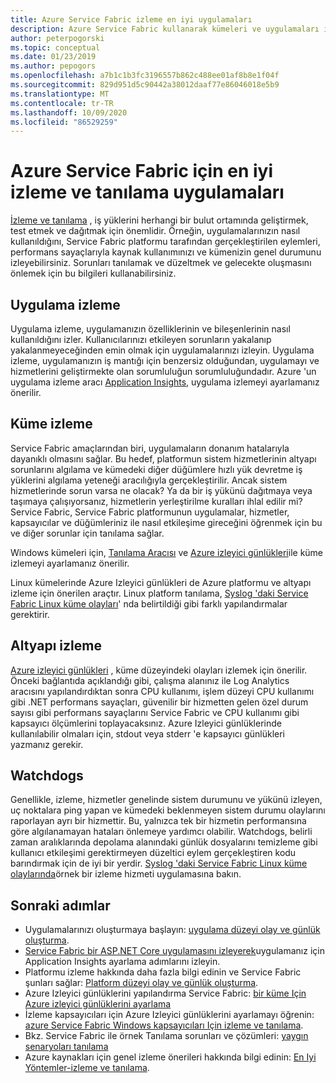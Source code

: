 ```yaml
---
title: Azure Service Fabric izleme en iyi uygulamaları
description: Azure Service Fabric kullanarak kümeleri ve uygulamaları izlemeye yönelik en iyi yöntemler ve tasarım konuları.
author: peterpogorski
ms.topic: conceptual
ms.date: 01/23/2019
ms.author: pepogors
ms.openlocfilehash: a7b1c1b3fc3196557b862c488ee01af8b8e1f04f
ms.sourcegitcommit: 829d951d5c90442a38012daaf77e86046018e5b9
ms.translationtype: MT
ms.contentlocale: tr-TR
ms.lasthandoff: 10/09/2020
ms.locfileid: "86529259"
---
```

# <a name="monitoring-and-diagnostic-best-practices-for-azure-service-fabric"></a>Azure Service Fabric için en iyi izleme ve tanılama uygulamaları

[İzleme ve tanılama](./service-fabric-diagnostics-overview.md) , iş yüklerini herhangi bir bulut ortamında geliştirmek, test etmek ve dağıtmak için önemlidir. Örneğin, uygulamalarınızın nasıl kullanıldığını, Service Fabric platformu tarafından gerçekleştirilen eylemleri, performans sayaçlarıyla kaynak kullanımınızı ve kümenizin genel durumunu izleyebilirsiniz. Sorunları tanılamak ve düzeltmek ve gelecekte oluşmasını önlemek için bu bilgileri kullanabilirsiniz.

## <a name="application-monitoring"></a>Uygulama izleme

Uygulama izleme, uygulamanızın özelliklerinin ve bileşenlerinin nasıl kullanıldığını izler. Kullanıcılarınızı etkileyen sorunların yakalanıp yakalanmeyeceğinden emin olmak için uygulamalarınızı izleyin. Uygulama izleme, uygulamanızın iş mantığı için benzersiz olduğundan, uygulamayı ve hizmetlerini geliştirmekte olan sorumluluğun sorumluluğundadır. Azure 'un uygulama izleme aracı [Application Insights](./service-fabric-tutorial-monitoring-aspnet.md), uygulama izlemeyi ayarlamanız önerilir.

## <a name="cluster-monitoring"></a>Küme izleme

Service Fabric amaçlarından biri, uygulamaların donanım hatalarıyla dayanıklı olmasını sağlar. Bu hedef, platformun sistem hizmetlerinin altyapı sorunlarını algılama ve kümedeki diğer düğümlere hızlı yük devretme iş yüklerini algılama yeteneği aracılığıyla gerçekleştirilir. Ancak sistem hizmetlerinde sorun varsa ne olacak? Ya da bir iş yükünü dağıtmaya veya taşımaya çalışıyorsanız, hizmetlerin yerleştirilme kuralları ihlal edilir mi? Service Fabric, Service Fabric platformunun uygulamalar, hizmetler, kapsayıcılar ve düğümleriniz ile nasıl etkileşime gireceğini öğrenmek için bu ve diğer sorunlar için tanılama sağlar.

Windows kümeleri için, [Tanılama Aracısı](./service-fabric-diagnostics-event-aggregation-wad.md) ve [Azure izleyici günlükleri](./service-fabric-diagnostics-oms-setup.md)ile küme izlemeyi ayarlamanız önerilir.

Linux kümelerinde Azure Izleyici günlükleri de Azure platformu ve altyapı izleme için önerilen araçtır. Linux platform tanılama, [Syslog 'daki Service Fabric Linux küme olayları](./service-fabric-diagnostics-oms-syslog.md)' nda belirtildiği gibi farklı yapılandırmalar gerektirir.

## <a name="infrastructure-monitoring"></a>Altyapı izleme

[Azure izleyici günlükleri](./service-fabric-diagnostics-oms-agent.md) , küme düzeyindeki olayları izlemek için önerilir. Önceki bağlantıda açıklandığı gibi, çalışma alanınız ile Log Analytics aracısını yapılandırdıktan sonra CPU kullanımı, işlem düzeyi CPU kullanımı gibi .NET performans sayaçları, güvenilir bir hizmetten gelen özel durum sayısı gibi performans sayaçlarını Service Fabric ve CPU kullanımı gibi kapsayıcı ölçümlerini toplayacaksınız.  Azure Izleyici günlüklerinde kullanılabilir olmaları için, stdout veya stderr 'e kapsayıcı günlükleri yazmanız gerekir.

## <a name="watchdogs"></a>Watchdogs

Genellikle, izleme, hizmetler genelinde sistem durumunu ve yükünü izleyen, uç noktalara ping yapan ve kümedeki beklenmeyen sistem durumu olaylarını raporlayan ayrı bir hizmettir. Bu, yalnızca tek bir hizmetin performansına göre algılanamayan hataları önlemeye yardımcı olabilir. Watchdogs, belirli zaman aralıklarında depolama alanındaki günlük dosyalarını temizleme gibi kullanıcı etkileşimi gerektirmeyen düzeltici eylem gerçekleştiren kodu barındırmak için de iyi bir yerdir. [Syslog 'daki Service Fabric Linux küme olaylarında](https://github.com/Azure-Samples/service-fabric-watchdog-service)örnek bir izleme hizmeti uygulamasına bakın.

## <a name="next-steps"></a>Sonraki adımlar

* Uygulamalarınızı oluşturmaya başlayın: [uygulama düzeyi olay ve günlük oluşturma](service-fabric-diagnostics-event-generation-app.md).
* [Service Fabric bir ASP.NET Core uygulamasını izleyerek](service-fabric-tutorial-monitoring-aspnet.md)uygulamanız için Application Insights ayarlama adımlarını izleyin.
* Platformu izleme hakkında daha fazla bilgi edinin ve Service Fabric şunları sağlar: [Platform düzeyi olay ve günlük oluşturma](service-fabric-diagnostics-event-generation-infra.md).
* Azure Izleyici günlüklerini yapılandırma Service Fabric: [bir küme Için Azure izleyici günlüklerini ayarlama](service-fabric-diagnostics-oms-setup.md)
* İzleme kapsayıcıları için Azure Izleyici günlüklerini ayarlamayı öğrenin: [azure Service Fabric Windows kapsayıcıları Için izleme ve tanılama](service-fabric-tutorial-monitoring-wincontainers.md).
* Bkz. Service Fabric ile örnek Tanılama sorunları ve çözümleri: [yaygın senaryoları tanılama](service-fabric-diagnostics-common-scenarios.md)
* Azure kaynakları için genel izleme önerileri hakkında bilgi edinin: [En Iyi Yöntemler-izleme ve tanılama](/azure/architecture/best-practices/monitoring).
